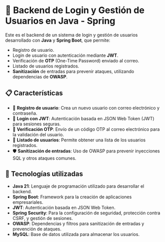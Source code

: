 # 🚀 Backend de Login y Gestión de Usuarios en Java - Spring

Este es el backend de un sistema de login y gestión de usuarios desarrollado con **Java** y **Spring Boot**, que permite:

- Registro de usuario.
- Login de usuario con autenticación mediante **JWT**.
- Verificación de **OTP** (One-Time Password) enviado al correo.
- Listado de usuarios registrados.
- **Sanitización** de entradas para prevenir ataques, utilizando dependencias de **OWASP**.

## 📋 Características

- 🔐 **Registro de usuario**: Crea un nuevo usuario con correo electrónico y contraseña.
- 🔑 **Login con JWT**: Autenticación basada en JSON Web Token (JWT) para sesiones seguras.
- 💌 **Verificación OTP**: Envío de un código OTP al correo electrónico para la validación del usuario.
- 👥 **Listado de usuarios**: Permite obtener una lista de los usuarios registrados.
- 🛡️ **Sanitización de entradas**: Uso de OWASP para prevenir inyecciones SQL y otros ataques comunes.

## 🔨 Tecnologías utilizadas

- **Java 21**: Lenguaje de programación utilizado para desarrollar el backend.
- **Spring Boot**: Framework para la creación de aplicaciones empresariales.
- **JWT**: Autenticación basada en JSON Web Token.
- **Spring Security**: Para la configuración de seguridad, protección contra CSRF, y gestión de sesiones.
- **OWASP**: Dependencias y filtros para sanitización de entradas y prevención de ataques.
- **MySQL**: Base de datos utilizada para almacenar los usuarios.
